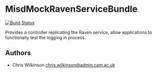 MisdMockRavenServiceBundle
===============

[![Build Status](https://travis-ci.org/misd-service-development/mock-raven-service-bundle.png?branch=master)](http://travis-ci.org/misd-service-development/mock-raven-service-bundle)

Provides a controller replicating the Raven service, allow applications to functionally test the logging in process.

Authors
-------

* Chris Wilkinson <chris.wilkinson@admin.cam.ac.uk>
